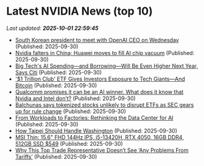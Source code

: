 # Latest NVIDIA News (top 10)
_Last updated: **2025-10-01 22:59:45**_

- [South Korean president to meet with OpenAI CEO on Wednesday](https://www.yahoo.com/news/articles/south-korean-president-meet-openai-224924676.html) (Published: 2025-09-30)
- [Nvidia falters in China; Huawei moves to fill AI chip vacuum](https://www.digitimes.com/news/a20250930PD248/ai-chip-china-huawei-ascend-nvidia.html) (Published: 2025-09-30)
- [Big Tech's AI Spending—and Borrowing—Will Be Even Higher Next Year, Says Citi](https://www.investopedia.com/big-tech-s-ai-spending-and-borrowing-will-be-even-higher-next-year-says-citi-11821812) (Published: 2025-09-30)
- ['$1 Trillion Club' ETF Gives Investors Exposure to Tech Giants—And Bitcoin](https://decrypt.co/342342/1-trillion-club-etf-gives-investors-exposure-to-tech-giants-and-bitcoin) (Published: 2025-09-30)
- [Qualcomm promises it can be an AI winner. What does it know that Nvidia and Intel don’t?](https://biztoc.com/x/f4b81fbd766411b5) (Published: 2025-09-30)
- [Balchunas says tokenized stocks unlikely to disrupt ETFs as SEC gears up for rule change](https://cryptoslate.com/balchunas-says-tokenized-stocks-unlikely-to-disrupt-etfs-as-sec-gears-up-for-rule-change/) (Published: 2025-09-30)
- [From Workloads to Factories: Rethinking the Data Center for AI](https://blogs.cisco.com/datacenter/from-workloads-to-factories-rethinking-the-data-center-for-ai) (Published: 2025-09-30)
- [How Taipei Should Handle Washington](http://foreignpolicy.com/2025/09/30/taiwan-china-trump-independence-tsmc-semiconductor/) (Published: 2025-09-30)
- [MSI Thin: 15.6" FHD 144Hz IPS, i5-13420H, RTX 4050, 16GB DDR4, 512GB SSD $549](https://slickdeals.net/f/18648961-msi-thin-15-6-fhd-144hz-ips-i5-13420h-rtx-4050-16gb-ddr4-512gb-ssd-549) (Published: 2025-09-30)
- [Why This Top Trade Representative Doesn’t See ‘Any Problems From Tariffs’](https://biztoc.com/x/b0d566b6af50e67d) (Published: 2025-09-30)
